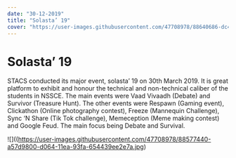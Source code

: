 ```yaml
---
date: "30-12-2019"
title: "Solasta’ 19"
cover: "https://user-images.githubusercontent.com/47708978/88640686-dc42c500-d0db-11ea-9283-232b1896ce12.jpg"
---
```

# Solasta’ 19

STACS conducted its major event, solasta’ 19 on 30th March 2019. It is great platform to exhibit and honour the technical and non-technical caliber of the students in NSSCE. The main events were Vaad Vivaadh (Debate) and Survivor (Treasure Hunt). The other events were Respawn (Gaming event), Clickathon (Online photography contest), Freeze (Mannequin Challenge), Sync ‘N Share (Tik Tok challenge), Memeception (Meme making contest) and Google Feud. The main focus being Debate and Survival.

![]((https://user-images.githubusercontent.com/47708978/88577440-a57d9800-d064-11ea-93fa-654439ee2e7a.jpg)